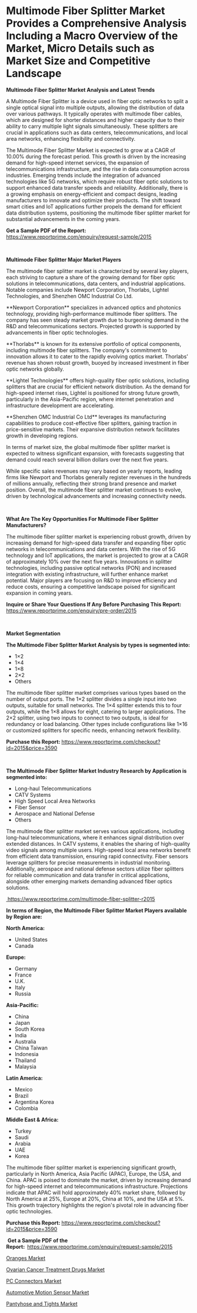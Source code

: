 <p><h1>Multimode Fiber Splitter Market Provides a Comprehensive Analysis Including a Macro Overview of the Market, Micro Details such as Market Size and Competitive Landscape</h1></p><p><strong>Multimode Fiber Splitter Market Analysis and Latest Trends</strong></p>
<p><p>A Multimode Fiber Splitter is a device used in fiber optic networks to split a single optical signal into multiple outputs, allowing the distribution of data over various pathways. It typically operates with multimode fiber cables, which are designed for shorter distances and higher capacity due to their ability to carry multiple light signals simultaneously. These splitters are crucial in applications such as data centers, telecommunications, and local area networks, enhancing flexibility and connectivity.</p><p>The Multimode Fiber Splitter Market is expected to grow at a CAGR of 10.00% during the forecast period. This growth is driven by the increasing demand for high-speed internet services, the expansion of telecommunications infrastructure, and the rise in data consumption across industries. Emerging trends include the integration of advanced technologies like 5G networks, which require robust fiber optic solutions to support enhanced data transfer speeds and reliability. Additionally, there is a growing emphasis on energy-efficient and compact designs, leading manufacturers to innovate and optimize their products. The shift toward smart cities and IoT applications further propels the demand for efficient data distribution systems, positioning the multimode fiber splitter market for substantial advancements in the coming years.</p></p>
<p><strong>Get a Sample PDF of the Report:&nbsp;</strong> <a href="https://www.reportprime.com/enquiry/request-sample/2015?utm_campaign=1991&utm_medium=2&utm_source=Github&utm_content=ia&utm_term=24122024&utm_id=multimode-fiber-splitter">https://www.reportprime.com/enquiry/request-sample/2015</a></p>
<p>&nbsp;</p>
<p><strong>Multimode Fiber Splitter Major Market Players</strong></p>
<p><p>The multimode fiber splitter market is characterized by several key players, each striving to capture a share of the growing demand for fiber optic solutions in telecommunications, data centers, and industrial applications. Notable companies include Newport Corporation, Thorlabs, Lightel Technologies, and Shenzhen OMC Industrial Co Ltd.</p><p>**Newport Corporation** specializes in advanced optics and photonics technology, providing high-performance multimode fiber splitters. The company has seen steady market growth due to burgeoning demand in the R&D and telecommunications sectors. Projected growth is supported by advancements in fiber optic technologies.</p><p>**Thorlabs** is known for its extensive portfolio of optical components, including multimode fiber splitters. The company's commitment to innovation allows it to cater to the rapidly evolving optics market. Thorlabs’ revenue has shown robust growth, buoyed by increased investment in fiber optic networks globally.</p><p>**Lightel Technologies** offers high-quality fiber optic solutions, including splitters that are crucial for efficient network distribution. As the demand for high-speed internet rises, Lightel is positioned for strong future growth, particularly in the Asia-Pacific region, where internet penetration and infrastructure development are accelerating.</p><p>**Shenzhen OMC Industrial Co Ltd** leverages its manufacturing capabilities to produce cost-effective fiber splitters, gaining traction in price-sensitive markets. Their expansive distribution network facilitates growth in developing regions.</p><p>In terms of market size, the global multimode fiber splitter market is expected to witness significant expansion, with forecasts suggesting that demand could reach several billion dollars over the next five years. </p><p>While specific sales revenues may vary based on yearly reports, leading firms like Newport and Thorlabs generally register revenues in the hundreds of millions annually, reflecting their strong brand presence and market position. Overall, the multimode fiber splitter market continues to evolve, driven by technological advancements and increasing connectivity needs.</p></p>
<p>&nbsp;</p>
<p><strong>What Are The Key Opportunities For Multimode Fiber Splitter Manufacturers?</strong></p>
<p><p>The multimode fiber splitter market is experiencing robust growth, driven by increasing demand for high-speed data transfer and expanding fiber optic networks in telecommunications and data centers. With the rise of 5G technology and IoT applications, the market is projected to grow at a CAGR of approximately 10% over the next five years. Innovations in splitter technologies, including passive optical networks (PON) and increased integration with existing infrastructure, will further enhance market potential. Major players are focusing on R&D to improve efficiency and reduce costs, ensuring a competitive landscape poised for significant expansion in coming years.</p></p>
<p><strong>Inquire or Share Your Questions If Any Before Purchasing This Report:</strong> <a href="https://www.reportprime.com/enquiry/pre-order/2015?utm_campaign=1991&utm_medium=2&utm_source=Github&utm_content=ia&utm_term=24122024&utm_id=multimode-fiber-splitter">https://www.reportprime.com/enquiry/pre-order/2015</a></p>
<p>&nbsp;</p>
<p><strong>Market Segmentation</strong></p>
<p><strong>The Multimode Fiber Splitter Market Analysis by types is segmented into:</strong></p>
<p><ul><li>1×2</li><li>1×4</li><li>1×8</li><li>2×2</li><li>Others</li></ul></p>
<p><p>The multimode fiber splitter market comprises various types based on the number of output ports. The 1×2 splitter divides a single input into two outputs, suitable for small networks. The 1×4 splitter extends this to four outputs, while the 1×8 allows for eight, catering to larger applications. The 2×2 splitter, using two inputs to connect to two outputs, is ideal for redundancy or load balancing. Other types include configurations like 1×16 or customized splitters for specific needs, enhancing network flexibility.</p></p>
<p><strong>Purchase this Report:&nbsp;</strong><a href="https://www.reportprime.com/checkout?id=2015&price=3590&utm_campaign=1991&utm_medium=2&utm_source=Github&utm_content=ia&utm_term=24122024&utm_id=multimode-fiber-splitter">https://www.reportprime.com/checkout?id=2015&price=3590</a></p>
<p>&nbsp;</p>
<p><strong>The Multimode Fiber Splitter Market Industry Research by Application is segmented into:</strong></p>
<p><ul><li>Long-haul Telecommunications</li><li>CATV Systems</li><li>High Speed Local Area Networks</li><li>Fiber Sensor</li><li>Aerospace and National Defense</li><li>Others</li></ul></p>
<p><p>The multimode fiber splitter market serves various applications, including long-haul telecommunications, where it enhances signal distribution over extended distances. In CATV systems, it enables the sharing of high-quality video signals among multiple users. High-speed local area networks benefit from efficient data transmission, ensuring rapid connectivity. Fiber sensors leverage splitters for precise measurements in industrial monitoring. Additionally, aerospace and national defense sectors utilize fiber splitters for reliable communication and data transfer in critical applications, alongside other emerging markets demanding advanced fiber optics solutions.</p></p>
<p><a href="https://www.reportprime.com/multimode-fiber-splitter-r2015?utm_campaign=1991&utm_medium=2&utm_source=Github&utm_content=ia&utm_term=24122024&utm_id=multimode-fiber-splitter">&nbsp;https://www.reportprime.com/multimode-fiber-splitter-r2015</a></p>
<p><strong>In terms of Region, the Multimode Fiber Splitter Market Players available by Region are:</strong></p>
<p>
    <p> <strong> North America: </strong>
        <ul>
            <li>United States</li>
            <li>Canada</li>
        </ul>
        </p> 
    <p> <strong> Europe: </strong>
        <ul>
            <li>Germany</li>
            <li>France</li>
            <li>U.K.</li>
            <li>Italy</li>
            <li>Russia</li>
        </ul>
        </p> 
    <p> <strong> Asia-Pacific: </strong>
        <ul>
            <li>China</li>
            <li>Japan</li>
            <li>South Korea</li>
            <li>India</li>
            <li>Australia</li>
            <li>China Taiwan</li>
            <li>Indonesia</li>
            <li>Thailand</li>
            <li>Malaysia</li>
        </ul>
        </p> 
    <p> <strong> Latin America: </strong>
        <ul>
            <li>Mexico</li>
            <li>Brazil</li>
            <li>Argentina Korea</li>
            <li>Colombia</li>
        </ul>
        </p> 
    <p> <strong> Middle East & Africa: </strong>
        <ul>
            <li>Turkey</li>
            <li>Saudi</li>
            <li>Arabia</li>
            <li>UAE</li>
            <li>Korea</li>
        </ul>
    </p>
    </p>
<p><p>The multimode fiber splitter market is experiencing significant growth, particularly in North America, Asia Pacific (APAC), Europe, the USA, and China. APAC is poised to dominate the market, driven by increasing demand for high-speed internet and telecommunications infrastructure. Projections indicate that APAC will hold approximately 40% market share, followed by North America at 25%, Europe at 20%, China at 10%, and the USA at 5%. This growth trajectory highlights the region's pivotal role in advancing fiber optic technologies.</p></p>
<p><strong>Purchase this Report: </strong><a href="https://www.reportprime.com/checkout?id=2015&price=3590&utm_campaign=1991&utm_medium=2&utm_source=Github&utm_content=ia&utm_term=24122024&utm_id=multimode-fiber-splitter">https://www.reportprime.com/checkout?id=2015&price=3590</a></p>
<p>&nbsp;<strong>Get a Sample PDF of the Report:&nbsp;&nbsp;</strong><a href="https://www.reportprime.com/enquiry/request-sample/2015?utm_campaign=1991&utm_medium=2&utm_source=Github&utm_content=ia&utm_term=24122024&utm_id=multimode-fiber-splitter">https://www.reportprime.com/enquiry/request-sample/2015</a></p>
<p><strong></strong></p>
<p><p><a href="https://www.linkedin.com/pulse/global-oranges-market-analysis-forecast-12-cagr-projected-xzrxe?utm_campaign=1991&utm_medium=2&utm_source=Github&utm_content=ia&utm_term=24122024&utm_id=multimode-fiber-splitter">Oranges Market</a></p><p><a href="https://www.linkedin.com/pulse/mapping-ovarian-cancer-treatment-drugs-market-trends-challenges-8xnpc?utm_campaign=1991&utm_medium=2&utm_source=Github&utm_content=ia&utm_term=24122024&utm_id=multimode-fiber-splitter">Ovarian Cancer Treatment Drugs Market</a></p><p><a href="https://www.linkedin.com/pulse/overview-pc-connectors-market-competitive-landscape-projected-hbdkc?utm_campaign=1991&utm_medium=2&utm_source=Github&utm_content=ia&utm_term=24122024&utm_id=multimode-fiber-splitter">PC Connectors Market</a></p><p><a href="https://github.com/YashRP12/Market-Research-Report-List-6/blob/main/automotive-motion-sensor-market.md?utm_campaign=1991&utm_medium=2&utm_source=Github&utm_content=ia&utm_term=24122024&utm_id=multimode-fiber-splitter">Automotive Motion Sensor Market</a></p><p><a href="https://www.linkedin.com/pulse/a-mkt-nova-vc8zf?utm_campaign=1991&utm_medium=2&utm_source=Github&utm_content=ia&utm_term=24122024&utm_id=multimode-fiber-splitter">Pantyhose and Tights Market</a></p></p>
